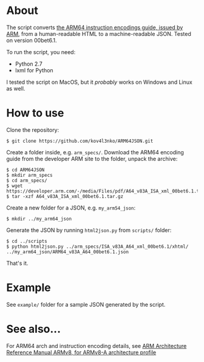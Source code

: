# About

The script converts [the ARM64 instruction encodings guide, issued by ARM](https://developer.arm.com/products/architecture/a-profile/exploration-tools), from a human-readable HTML to a machine-readable JSON. Tested on version 00bet6.1.

To run the script, you need:

* Python 2.7
* lxml for Python

I tested the script on MacOS, but it _probably_ works on Windows and Linux as well.

# How to use

Clone the repository:

```
$ git clone https://github.com/kov4l3nko/ARM64JSON.git
```

Create a folder inside, e.g. `arm_specs/`. Download the ARM64 encoding guide from the developer ARM site to the folder, unpack the archive:

```
$ cd ARM64JSON
$ mkdir arm_specs
$ cd arm_specs/
$ wget https://developer.arm.com/-/media/Files/pdf/A64_v83A_ISA_xml_00bet6.1.tar.gz
$ tar -xzf A64_v83A_ISA_xml_00bet6.1.tar.gz
```

Create a new folder for a JSON, e.g. `my_arm54_json`:

```
$ mkdir ../my_arm64_json
```

Generate the JSON by running `html2json.py` from `scripts/` folder:

```
$ cd ../scripts
$ python html2json.py ../arm_specs/ISA_v83A_A64_xml_00bet6.1/xhtml/ ../my_arm64_json/ARM64_v83A_A64_00bet6.1.json
```

That's it. 

# Example

See `example/` folder for a sample JSON generated by the script.


# See also...

For ARM64 arch and instruction encoding details, see [ARM Architecture Reference Manual ARMv8, for ARMv8-A architecture profile](https://developer.arm.com/docs/ddi0487/latest/arm-architecture-reference-manual-armv8-for-armv8-a-architecture-profile)